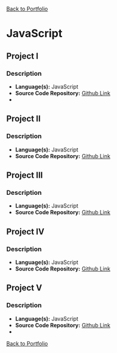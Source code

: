 [Back to Portfolio](./)

JavaScript
===============

## Project I

### Description


-   **Language(s):** JavaScript
-   **Source Code Repository:** [Github Link](https://github.com/ckyleflynndev/JS_CodingQuizApp)  
- 


## Project II

### Description


-   **Language(s):** JavaScript
-   **Source Code Repository:** [Github Link](https://github.com/ckyleflynndev/JS_CodingQuizApp)  


## Project III

### Description


-   **Language(s):** JavaScript
-   **Source Code Repository:** [Github Link](https://github.com/ckyleflynndev/JS_CodingQuizApp)  


## Project IV

### Description


-   **Language(s):** JavaScript
-   **Source Code Repository:** [Github Link](https://github.com/ckyleflynndev/JS_CodingQuizApp)  


## Project V

### Description


-   **Language(s):** JavaScript
-   **Source Code Repository:** [Github Link](https://github.com/ckyleflynndev/JS_CodingQuizApp)  
- 


[Back to Portfolio](./)


